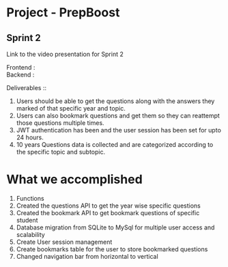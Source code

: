 # Project - PrepBoost

## Sprint 2

Link to the video presentation for Sprint 2

Frontend : 
</br>Backend :  

Deliverables :: 

1. Users should be able to get the questions along with the answers they marked of that specific year and topic.
2. Users can also bookmark questions and get them so they can reattempt those questions multiple times.
3. JWT authentication has been and the user session has been set for upto 24 hours.
4. 10 years Questions data is collected and are categorized according to the specific topic and subtopic. 

# What we accomplished 
1. Functions
2. Created the questions API to get the year wise specific questions
3. Created the bookmark API to get bookmark questions of specific student
4. Database migration from SQLite to MySql for multiple user access and scalability
5. Create User session management
6. Create bookmarks table for the user to store bookmarked questions
7. Changed navigation bar from horizontal to vertical
